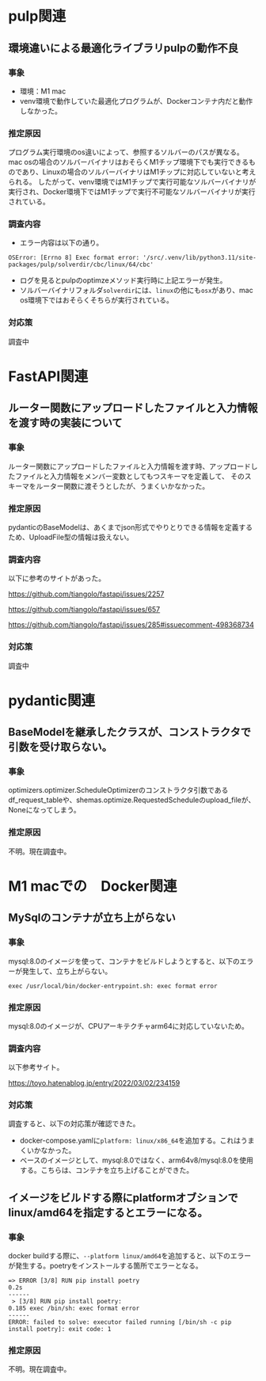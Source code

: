 # pulp関連

## 環境違いによる最適化ライブラリpulpの動作不良

### 事象
- 環境：M1 mac
- venv環境で動作していた最適化プログラムが、Dockerコンテナ内だと動作しなかった。

### 推定原因
プログラム実行環境のos違いによって、参照するソルバーのパスが異なる。
mac osの場合のソルバーバイナリはおそらくM1チップ環境下でも実行できるものであり、Linuxの場合のソルバーバイナリはM1チップに対応していないと考えられる。
したがって、venv環境ではM1チップで実行可能なソルバーバイナリが実行され、Docker環境下ではM1チップで実行不可能なソルバーバイナリが実行されている。

### 調査内容
- エラー内容は以下の通り。
```
OSError: [Errno 8] Exec format error: '/src/.venv/lib/python3.11/site-packages/pulp/solverdir/cbc/linux/64/cbc'
```

- ログを見るとpulpのoptimzeメソッド実行時に上記エラーが発生。
- ソルバーバイナリフォルダ`solverdir`には、`linux`の他にも`osx`があり、mac os環境下ではおそらくそちらが実行されている。

### 対応策
調査中

# FastAPI関連

## ルーター関数にアップロードしたファイルと入力情報を渡す時の実装について

### 事象
ルーター関数にアップロードしたファイルと入力情報を渡す時、アップロードしたファイルと入力情報をメンバー変数としてもつスキーマを定義して、
そのスキーマをルーター関数に渡そうとしたが、うまくいかなかった。

### 推定原因
pydanticのBaseModelは、あくまでjson形式でやりとりできる情報を定義するため、UploadFile型の情報は扱えない。

### 調査内容
以下に参考のサイトがあった。

https://github.com/tiangolo/fastapi/issues/2257


https://github.com/tiangolo/fastapi/issues/657


https://github.com/tiangolo/fastapi/issues/285#issuecomment-498368734



### 対応策
調査中


# pydantic関連
## BaseModelを継承したクラスが、コンストラクタで引数を受け取らない。

### 事象
optimizers.optimizer.ScheduleOptimizerのコンストラクタ引数であるdf_request_tableや、shemas.optimize.RequestedScheduleのupload_fileが、Noneになってしまう。

### 推定原因
不明。現在調査中。

# M1 macでの　Docker関連
## MySqlのコンテナが立ち上がらない
### 事象
mysql:8.0のイメージを使って、コンテナをビルドしようとすると、以下のエラーが発生して、立ち上がらない。
```
exec /usr/local/bin/docker-entrypoint.sh: exec format error
```

### 推定原因
mysql:8.0のイメージが、CPUアーキテクチャarm64に対応していないため。

### 調査内容
以下参考サイト。

https://toyo.hatenablog.jp/entry/2022/03/02/234159

### 対応策
調査すると、以下の対応策が確認できた。
- docker-compose.yamlに`platform: linux/x86_64`を追加する。これはうまくいかなかった。
- ベースのイメージとして、mysql:8.0ではなく、arm64v8/mysql:8.0を使用する。こちらは、コンテナを立ち上げることができた。

## イメージをビルドする際にplatformオブションでlinux/amd64を指定するとエラーになる。
### 事象
docker buildする際に、`--platform linux/amd64`を追加すると、以下のエラーが発生する。poetryをインストールする箇所でエラーとなる。
```
=> ERROR [3/8] RUN pip install poetry                                                                                                                   0.2s
------
 > [3/8] RUN pip install poetry:
0.185 exec /bin/sh: exec format error
------
ERROR: failed to solve: executor failed running [/bin/sh -c pip install poetry]: exit code: 1
```

### 推定原因
不明。現在調査中。